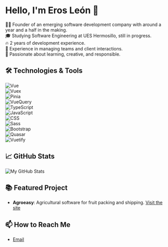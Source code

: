 # Hello, I'm Eros León 👋

👨‍💻 Founder of an emerging software development company with around a year and a half in the making.  
🎓 Studying Software Engineering at UES Hermosillo, still in progress.  
🔥 2 years of development experience.  
🤝 Experience in managing teams and client interactions.  
🌱 Passionate about learning, creative, and responsible.

## 🛠️ Technologies & Tools
![Vue](https://img.shields.io/badge/-Vue-4FC08D?style=flat&logo=Vue.js)  
![Vuex](https://img.shields.io/badge/-Vuex-34495E?style=flat)  
![Pinia](https://img.shields.io/badge/-Pinia-7957d5?style=flat)  
![VueQuery](https://img.shields.io/badge/-VueQuery-76D275?style=flat)  
![TypeScript](https://img.shields.io/badge/-TypeScript-3178C6?style=flat&logo=TypeScript)  
![JavaScript](https://img.shields.io/badge/-JavaScript-yellow?style=flat&logo=javascript)  
![CSS](https://img.shields.io/badge/-CSS-264de4?style=flat&logo=css3)  
![Sass](https://img.shields.io/badge/-Sass-cf649a?style=flat&logo=sass)  
![Bootstrap](https://img.shields.io/badge/-Bootstrap-563D7C?style=flat&logo=bootstrap)  
![Quasar](https://img.shields.io/badge/-Quasar-1976d2?style=flat)  
![Vuetify](https://img.shields.io/badge/-Vuetify-1867c0?style=flat)  

## 📈 GitHub Stats
![My GitHub Stats](https://github-readme-stats.vercel.app/api?username=Erleon9&show_icons=true)

## 📚 Featured Project
- **Agroeasy**: Agricultural software for fruit packing and shipping. [Visit the site](https://agroeasy.tech)

## 📫 How to Reach Me
- [Email](mailto:erosleon9@gmail.com)
